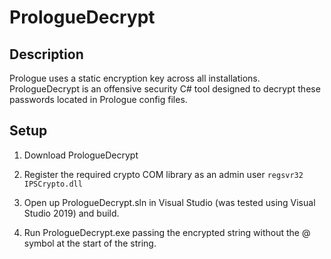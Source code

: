# PrologueDecrypt
 
## Description

Prologue uses a static encryption key across all installations.
 PrologueDecrypt is an offensive security C# tool designed to decrypt these passwords located in Prologue config files.

## Setup

1. Download PrologueDecrypt

2. Register the required crypto COM library as an admin user `regsvr32 IPSCrypto.dll`

3. Open up PrologueDecrypt.sln in Visual Studio (was tested using Visual Studio 2019) and build.

4. Run PrologueDecrypt.exe passing the encrypted string without the @ symbol at the start of the string.
